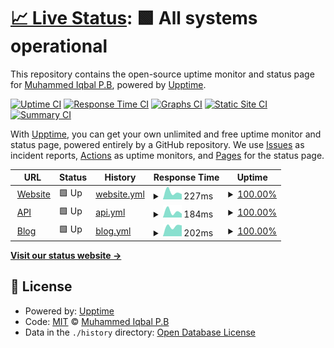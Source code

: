 # [📈 Live Status](https://iqbalpb01.github.io/up): <!--live status--> **🟩 All systems operational**

This repository contains the open-source uptime monitor and status page for [Muhammed Iqbal P.B](iqbalpb.com), powered by [Upptime](https://github.com/upptime/upptime).

[![Uptime CI](https://github.com/iqbalpb01/up/workflows/Uptime%20CI/badge.svg)](https://github.com/iqbalpb01/up/actions?query=workflow%3A%22Uptime+CI%22)
[![Response Time CI](https://github.com/iqbalpb01/up/workflows/Response%20Time%20CI/badge.svg)](https://github.com/iqbalpb01/up/actions?query=workflow%3A%22Response+Time+CI%22)
[![Graphs CI](https://github.com/iqbalpb01/up/workflows/Graphs%20CI/badge.svg)](https://github.com/iqbalpb01/up/actions?query=workflow%3A%22Graphs+CI%22)
[![Static Site CI](https://github.com/iqbalpb01/up/workflows/Static%20Site%20CI/badge.svg)](https://github.com/iqbalpb01/up/actions?query=workflow%3A%22Static+Site+CI%22)
[![Summary CI](https://github.com/iqbalpb01/up/workflows/Summary%20CI/badge.svg)](https://github.com/iqbalpb01/up/actions?query=workflow%3A%22Summary+CI%22)

With [Upptime](https://upptime.js.org), you can get your own unlimited and free uptime monitor and status page, powered entirely by a GitHub repository. We use [Issues](https://github.com/iqbalpb01/up/issues) as incident reports, [Actions](https://github.com/iqbalpb01/up/actions) as uptime monitors, and [Pages](https://iqbalpb01.github.io/up) for the status page.

<!--start: status pages-->
<!-- This summary is generated by Upptime (https://github.com/upptime/upptime) -->
<!-- Do not edit this manually, your changes will be overwritten -->
<!-- prettier-ignore -->
| URL | Status | History | Response Time | Uptime |
| --- | ------ | ------- | ------------- | ------ |
| <img alt="" src="https://favicons.githubusercontent.com/beaglesecurity.com" height="13"> [Website](https://beaglesecurity.com) | 🟩 Up | [website.yml](https://github.com/iqbalpb01/up/commits/HEAD/history/website.yml) | <details><summary><img alt="Response time graph" src="./graphs/website/response-time-week.png" height="20"> 227ms</summary><br><a href="https://iqbalpb01.github.io/up/history/website"><img alt="Response time 227" src="https://img.shields.io/endpoint?url=https%3A%2F%2Fraw.githubusercontent.com%2Fiqbalpb01%2Fup%2FHEAD%2Fapi%2Fwebsite%2Fresponse-time.json"></a><br><a href="https://iqbalpb01.github.io/up/history/website"><img alt="24-hour response time 164" src="https://img.shields.io/endpoint?url=https%3A%2F%2Fraw.githubusercontent.com%2Fiqbalpb01%2Fup%2FHEAD%2Fapi%2Fwebsite%2Fresponse-time-day.json"></a><br><a href="https://iqbalpb01.github.io/up/history/website"><img alt="7-day response time 227" src="https://img.shields.io/endpoint?url=https%3A%2F%2Fraw.githubusercontent.com%2Fiqbalpb01%2Fup%2FHEAD%2Fapi%2Fwebsite%2Fresponse-time-week.json"></a><br><a href="https://iqbalpb01.github.io/up/history/website"><img alt="30-day response time 227" src="https://img.shields.io/endpoint?url=https%3A%2F%2Fraw.githubusercontent.com%2Fiqbalpb01%2Fup%2FHEAD%2Fapi%2Fwebsite%2Fresponse-time-month.json"></a><br><a href="https://iqbalpb01.github.io/up/history/website"><img alt="1-year response time 227" src="https://img.shields.io/endpoint?url=https%3A%2F%2Fraw.githubusercontent.com%2Fiqbalpb01%2Fup%2FHEAD%2Fapi%2Fwebsite%2Fresponse-time-year.json"></a></details> | <details><summary><a href="https://iqbalpb01.github.io/up/history/website">100.00%</a></summary><a href="https://iqbalpb01.github.io/up/history/website"><img alt="All-time uptime 100.00%" src="https://img.shields.io/endpoint?url=https%3A%2F%2Fraw.githubusercontent.com%2Fiqbalpb01%2Fup%2FHEAD%2Fapi%2Fwebsite%2Fuptime.json"></a><br><a href="https://iqbalpb01.github.io/up/history/website"><img alt="24-hour uptime 100.00%" src="https://img.shields.io/endpoint?url=https%3A%2F%2Fraw.githubusercontent.com%2Fiqbalpb01%2Fup%2FHEAD%2Fapi%2Fwebsite%2Fuptime-day.json"></a><br><a href="https://iqbalpb01.github.io/up/history/website"><img alt="7-day uptime 100.00%" src="https://img.shields.io/endpoint?url=https%3A%2F%2Fraw.githubusercontent.com%2Fiqbalpb01%2Fup%2FHEAD%2Fapi%2Fwebsite%2Fuptime-week.json"></a><br><a href="https://iqbalpb01.github.io/up/history/website"><img alt="30-day uptime 100.00%" src="https://img.shields.io/endpoint?url=https%3A%2F%2Fraw.githubusercontent.com%2Fiqbalpb01%2Fup%2FHEAD%2Fapi%2Fwebsite%2Fuptime-month.json"></a><br><a href="https://iqbalpb01.github.io/up/history/website"><img alt="1-year uptime 100.00%" src="https://img.shields.io/endpoint?url=https%3A%2F%2Fraw.githubusercontent.com%2Fiqbalpb01%2Fup%2FHEAD%2Fapi%2Fwebsite%2Fuptime-year.json"></a></details>
| <img alt="" src="https://favicons.githubusercontent.com/api.beaglesecurity.com" height="13"> [API](https://api.beaglesecurity.com/healthz) | 🟩 Up | [api.yml](https://github.com/iqbalpb01/up/commits/HEAD/history/api.yml) | <details><summary><img alt="Response time graph" src="./graphs/api/response-time-week.png" height="20"> 184ms</summary><br><a href="https://iqbalpb01.github.io/up/history/api"><img alt="Response time 184" src="https://img.shields.io/endpoint?url=https%3A%2F%2Fraw.githubusercontent.com%2Fiqbalpb01%2Fup%2FHEAD%2Fapi%2Fapi%2Fresponse-time.json"></a><br><a href="https://iqbalpb01.github.io/up/history/api"><img alt="24-hour response time 118" src="https://img.shields.io/endpoint?url=https%3A%2F%2Fraw.githubusercontent.com%2Fiqbalpb01%2Fup%2FHEAD%2Fapi%2Fapi%2Fresponse-time-day.json"></a><br><a href="https://iqbalpb01.github.io/up/history/api"><img alt="7-day response time 184" src="https://img.shields.io/endpoint?url=https%3A%2F%2Fraw.githubusercontent.com%2Fiqbalpb01%2Fup%2FHEAD%2Fapi%2Fapi%2Fresponse-time-week.json"></a><br><a href="https://iqbalpb01.github.io/up/history/api"><img alt="30-day response time 184" src="https://img.shields.io/endpoint?url=https%3A%2F%2Fraw.githubusercontent.com%2Fiqbalpb01%2Fup%2FHEAD%2Fapi%2Fapi%2Fresponse-time-month.json"></a><br><a href="https://iqbalpb01.github.io/up/history/api"><img alt="1-year response time 184" src="https://img.shields.io/endpoint?url=https%3A%2F%2Fraw.githubusercontent.com%2Fiqbalpb01%2Fup%2FHEAD%2Fapi%2Fapi%2Fresponse-time-year.json"></a></details> | <details><summary><a href="https://iqbalpb01.github.io/up/history/api">100.00%</a></summary><a href="https://iqbalpb01.github.io/up/history/api"><img alt="All-time uptime 100.00%" src="https://img.shields.io/endpoint?url=https%3A%2F%2Fraw.githubusercontent.com%2Fiqbalpb01%2Fup%2FHEAD%2Fapi%2Fapi%2Fuptime.json"></a><br><a href="https://iqbalpb01.github.io/up/history/api"><img alt="24-hour uptime 100.00%" src="https://img.shields.io/endpoint?url=https%3A%2F%2Fraw.githubusercontent.com%2Fiqbalpb01%2Fup%2FHEAD%2Fapi%2Fapi%2Fuptime-day.json"></a><br><a href="https://iqbalpb01.github.io/up/history/api"><img alt="7-day uptime 100.00%" src="https://img.shields.io/endpoint?url=https%3A%2F%2Fraw.githubusercontent.com%2Fiqbalpb01%2Fup%2FHEAD%2Fapi%2Fapi%2Fuptime-week.json"></a><br><a href="https://iqbalpb01.github.io/up/history/api"><img alt="30-day uptime 100.00%" src="https://img.shields.io/endpoint?url=https%3A%2F%2Fraw.githubusercontent.com%2Fiqbalpb01%2Fup%2FHEAD%2Fapi%2Fapi%2Fuptime-month.json"></a><br><a href="https://iqbalpb01.github.io/up/history/api"><img alt="1-year uptime 100.00%" src="https://img.shields.io/endpoint?url=https%3A%2F%2Fraw.githubusercontent.com%2Fiqbalpb01%2Fup%2FHEAD%2Fapi%2Fapi%2Fuptime-year.json"></a></details>
| <img alt="" src="https://favicons.githubusercontent.com/beaglesecurity.com" height="13"> [Blog](https://beaglesecurity.com/blog) | 🟩 Up | [blog.yml](https://github.com/iqbalpb01/up/commits/HEAD/history/blog.yml) | <details><summary><img alt="Response time graph" src="./graphs/blog/response-time-week.png" height="20"> 202ms</summary><br><a href="https://iqbalpb01.github.io/up/history/blog"><img alt="Response time 202" src="https://img.shields.io/endpoint?url=https%3A%2F%2Fraw.githubusercontent.com%2Fiqbalpb01%2Fup%2FHEAD%2Fapi%2Fblog%2Fresponse-time.json"></a><br><a href="https://iqbalpb01.github.io/up/history/blog"><img alt="24-hour response time 214" src="https://img.shields.io/endpoint?url=https%3A%2F%2Fraw.githubusercontent.com%2Fiqbalpb01%2Fup%2FHEAD%2Fapi%2Fblog%2Fresponse-time-day.json"></a><br><a href="https://iqbalpb01.github.io/up/history/blog"><img alt="7-day response time 202" src="https://img.shields.io/endpoint?url=https%3A%2F%2Fraw.githubusercontent.com%2Fiqbalpb01%2Fup%2FHEAD%2Fapi%2Fblog%2Fresponse-time-week.json"></a><br><a href="https://iqbalpb01.github.io/up/history/blog"><img alt="30-day response time 202" src="https://img.shields.io/endpoint?url=https%3A%2F%2Fraw.githubusercontent.com%2Fiqbalpb01%2Fup%2FHEAD%2Fapi%2Fblog%2Fresponse-time-month.json"></a><br><a href="https://iqbalpb01.github.io/up/history/blog"><img alt="1-year response time 202" src="https://img.shields.io/endpoint?url=https%3A%2F%2Fraw.githubusercontent.com%2Fiqbalpb01%2Fup%2FHEAD%2Fapi%2Fblog%2Fresponse-time-year.json"></a></details> | <details><summary><a href="https://iqbalpb01.github.io/up/history/blog">100.00%</a></summary><a href="https://iqbalpb01.github.io/up/history/blog"><img alt="All-time uptime 100.00%" src="https://img.shields.io/endpoint?url=https%3A%2F%2Fraw.githubusercontent.com%2Fiqbalpb01%2Fup%2FHEAD%2Fapi%2Fblog%2Fuptime.json"></a><br><a href="https://iqbalpb01.github.io/up/history/blog"><img alt="24-hour uptime 100.00%" src="https://img.shields.io/endpoint?url=https%3A%2F%2Fraw.githubusercontent.com%2Fiqbalpb01%2Fup%2FHEAD%2Fapi%2Fblog%2Fuptime-day.json"></a><br><a href="https://iqbalpb01.github.io/up/history/blog"><img alt="7-day uptime 100.00%" src="https://img.shields.io/endpoint?url=https%3A%2F%2Fraw.githubusercontent.com%2Fiqbalpb01%2Fup%2FHEAD%2Fapi%2Fblog%2Fuptime-week.json"></a><br><a href="https://iqbalpb01.github.io/up/history/blog"><img alt="30-day uptime 100.00%" src="https://img.shields.io/endpoint?url=https%3A%2F%2Fraw.githubusercontent.com%2Fiqbalpb01%2Fup%2FHEAD%2Fapi%2Fblog%2Fuptime-month.json"></a><br><a href="https://iqbalpb01.github.io/up/history/blog"><img alt="1-year uptime 100.00%" src="https://img.shields.io/endpoint?url=https%3A%2F%2Fraw.githubusercontent.com%2Fiqbalpb01%2Fup%2FHEAD%2Fapi%2Fblog%2Fuptime-year.json"></a></details>

<!--end: status pages-->

[**Visit our status website →**](https://iqbalpb01.github.io/up)

## 📄 License

- Powered by: [Upptime](https://github.com/upptime/upptime)
- Code: [MIT](./LICENSE) © [Muhammed Iqbal P.B](iqbalpb.com)
- Data in the `./history` directory: [Open Database License](https://opendatacommons.org/licenses/odbl/1-0/)
